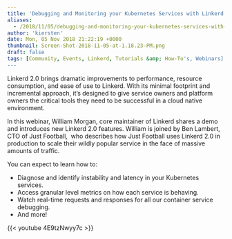 ```yaml
---
title: 'Debugging and Monitoring your Kubernetes Services with Linkerd 2.0'
aliases:
  - /2018/11/05/debugging-and-monitoring-your-kubernetes-services-with-linkerd-2-0/
author: 'kiersten'
date: Mon, 05 Nov 2018 21:22:19 +0000
thumbnail: Screen-Shot-2018-11-05-at-1.18.23-PM.png
draft: false
tags: [Community, Events, Linkerd, Tutorials &amp; How-To's, Webinars]
---
```


Linkerd 2.0 brings dramatic improvements to performance, resource consumption, and ease of use to Linkerd. With its minimal footprint and incremental approach, it’s designed to give service owners and platform owners the critical tools they need to be successful in a cloud native environment.

In this webinar, William Morgan, core maintainer of Linkerd shares a demo and introduces new Linkerd 2.0 features. William is joined by Ben Lambert, CTO of Just Football,  who describes how Just Football uses Linkerd 2.0 in production to scale their wildly popular service in the face of massive amounts of traffic.

You can expect to learn how to:

- Diagnose and identify instability and latency in your Kubernetes services.
- Access granular level metrics on how each service is behaving.
- Watch real-time requests and responses for all our container service debugging.
- And more!

{{< youtube 4E9tzNwyy7c >}}
